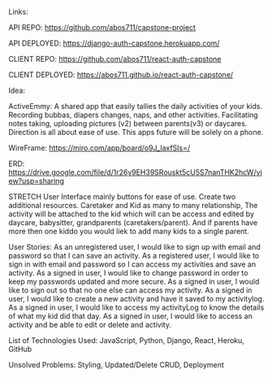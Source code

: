 
Links: 

API REPO:
https://github.com/abos711/capstone-project	

API DEPLOYED:
https://django-auth-capstone.herokuapp.com/	

CLIENT REPO:
https://github.com/abos711/react-auth-capstone	

CLIENT DEPLOYED:
https://abos711.github.io/react-auth-capstone/


Idea:

ActiveEmmy: A shared app that easily tallies the daily activities of your kids. Recording bubbas, diapers changes, naps, and other activities. Facilitating notes taking, uploading pictures (v2) between parents(v3) or daycares. Direction is all about ease of use. This apps future will be solely on a phone.


WireFrame:
https://miro.com/app/board/o9J_laxfSIs=/

ERD:
https://drive.google.com/file/d/1r26y9EH39SRouskt5cU5S7nanTHK2hcW/view?usp=sharing


STRETCH
User Interface mainly buttons for ease of use.
Create two additional resources. Caretaker and Kid as many to many relationship, The activity will be attached to the kid which will can be access and edited by daycare, babysitter, grandparents (caretakers/parent). And if parents have more then one kiddo you would liek to add many kids to a single parent.


User Stories:
As an unregistered user, I would like to sign up with email and password so that I can save an activity.
As a registered user, I would like to sign in with email and password so I can access my activities and save an activity.
As a signed in user, I would like to change password in order to keep my passwords updated and more secure.
As a signed in user, I would like to sign out so that no one else can access my activity.
As a signed in user, I would like to create a new activity and have it saved to my activitylog.
As a signed in user, I would like to access my activityLog to know the details of what my kid did that day.
As a signed in user, I would like to access an activity and be able to edit or delete and activity.

List of Technologies Used:
JavaScript, Python, Django, React, Heroku, GitHub

Unsolved Problems:
Styling, Updated/Delete CRUD, Deployment 

